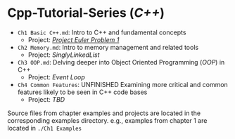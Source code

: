 # Cpp-Tutorial-Series (*C++*)

- `Ch1 Basic C++.md`: Intro to C++ and fundamental concepts
  - Project: [*Project Euler Problem 1*](https://projecteuler.net/problem=1)
- `Ch2 Memory.md`: Intro to memory management and related tools
  - Project: *SinglyLinkedList*
- `Ch3 OOP.md`: Delving deeper into Object Oriented Programming (*OOP*) in C++
  - Project: *Event Loop*
- `Ch4 Common Features`: UNFINISHED Examining more critical and common features likely to be seen in C++ code bases
  - Project: *TBD*

Source files from chapter examples and projects are located in the corresponding examples directory. e.g., examples from chapter 1 are located in `./Ch1 Examples`

